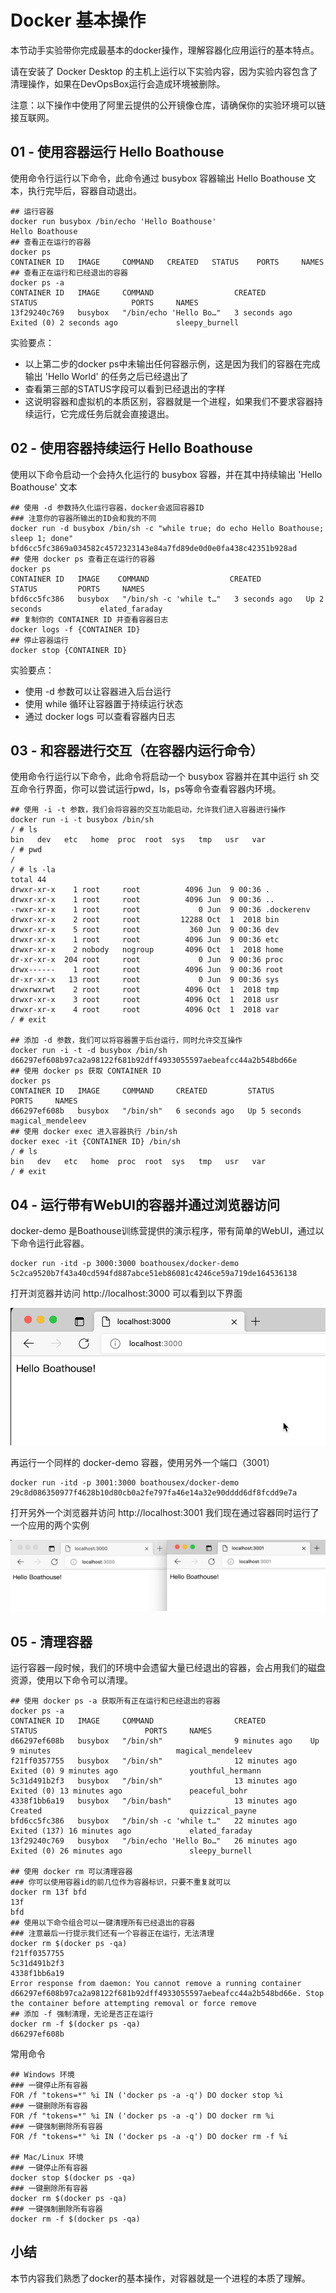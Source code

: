 # Docker 基本操作

本节动手实验带你完成最基本的docker操作，理解容器化应用运行的基本特点。

请在安装了 Docker Desktop 的主机上运行以下实验内容，因为实验内容包含了清理操作，如果在DevOpsBox运行会造成环境被删除。

注意：以下操作中使用了阿里云提供的公开镜像仓库，请确保你的实验环境可以链接互联网。

## 01 - 使用容器运行 Hello Boathouse

使用命令行运行以下命令，此命令通过 busybox 容器输出 Hello Boathouse 文本，执行完毕后，容器自动退出。

```shell
## 运行容器
docker run busybox /bin/echo 'Hello Boathouse'
Hello Boathouse
## 查看正在运行的容器
docker ps
CONTAINER ID   IMAGE     COMMAND   CREATED   STATUS    PORTS     NAMES
## 查看正在运行和已经退出的容器
docker ps -a
CONTAINER ID   IMAGE     COMMAND                  CREATED         STATUS                     PORTS     NAMES
13f29240c769   busybox   "/bin/echo 'Hello Bo…"   3 seconds ago   Exited (0) 2 seconds ago             sleepy_burnell
```

实验要点：

- 以上第二步的docker ps中未输出任何容器示例，这是因为我们的容器在完成输出 'Hello World' 的任务之后已经退出了 
- 查看第三部的STATUS字段可以看到已经退出的字样
- 这说明容器和虚拟机的本质区别，容器就是一个进程，如果我们不要求容器持续运行，它完成任务后就会直接退出。

## 02 - 使用容器持续运行 Hello Boathouse

使用以下命令启动一个会持久化运行的 busybox 容器，并在其中持续输出 'Hello Boathouse' 文本

```shell
## 使用 -d 参数持久化运行容器，docker会返回容器ID
### 注意你的容器所输出的ID会和我的不同
docker run -d busybox /bin/sh -c "while true; do echo Hello Boathouse; sleep 1; done"
bfd6cc5fc3869a034582c4572323143e84a7fd89de0d0e0fa438c42351b928ad
## 使用 docker ps 查看正在运行的容器
docker ps 
CONTAINER ID   IMAGE    COMMAND                  CREATED         STATUS         PORTS     NAMES
bfd6cc5fc386   busybox   "/bin/sh -c 'while t…"   3 seconds ago   Up 2 seconds             elated_faraday
## 复制你的 CONTAINER ID 并查看容器日志
docker logs -f {CONTAINER ID}
## 停止容器运行
docker stop {CONTAINER ID}
```

实验要点：

- 使用 -d 参数可以让容器进入后台运行
- 使用 while 循环让容器置于持续运行状态
- 通过 docker logs 可以查看容器内日志

## 03 - 和容器进行交互（在容器内运行命令）

使用命令行运行以下命令，此命令将启动一个 busybox 容器并在其中运行 sh 交互命令行界面，你可以尝试运行pwd，ls，ps等命令查看容器内环境。

```shell
## 使用 -i -t 参数，我们会将容器的交互功能启动，允许我们进入容器进行操作
docker run -i -t busybox /bin/sh
/ # ls
bin   dev   etc   home  proc  root  sys   tmp   usr   var
/ # pwd
/
/ # ls -la
total 44
drwxr-xr-x    1 root     root          4096 Jun  9 00:36 .
drwxr-xr-x    1 root     root          4096 Jun  9 00:36 ..
-rwxr-xr-x    1 root     root             0 Jun  9 00:36 .dockerenv
drwxr-xr-x    2 root     root         12288 Oct  1  2018 bin
drwxr-xr-x    5 root     root           360 Jun  9 00:36 dev
drwxr-xr-x    1 root     root          4096 Jun  9 00:36 etc
drwxr-xr-x    2 nobody   nogroup       4096 Oct  1  2018 home
dr-xr-xr-x  204 root     root             0 Jun  9 00:36 proc
drwx------    1 root     root          4096 Jun  9 00:36 root
dr-xr-xr-x   13 root     root             0 Jun  9 00:36 sys
drwxrwxrwt    2 root     root          4096 Oct  1  2018 tmp
drwxr-xr-x    3 root     root          4096 Oct  1  2018 usr
drwxr-xr-x    4 root     root          4096 Oct  1  2018 var
/ # exit

## 添加 -d 参数，我们可以将容器置于后台运行，同时允许交互操作
docker run -i -t -d busybox /bin/sh
d66297ef608b97ca2a98122f681b92dff4933055597aebeafcc44a2b548bd66e
## 使用 docker ps 获取 CONTAINER ID 
docker ps
CONTAINER ID   IMAGE     COMMAND     CREATED         STATUS         PORTS     NAMES
d66297ef608b   busybox   "/bin/sh"   6 seconds ago   Up 5 seconds             magical_mendeleev
## 使用 docker exec 进入容器执行 /bin/sh
docker exec -it {CONTAINER ID} /bin/sh
/ # ls
bin   dev   etc   home  proc  root  sys   tmp   usr   var
/ # exit

```

## 04 - 运行带有WebUI的容器并通过浏览器访问

docker-demo 是Boathouse训练营提供的演示程序，带有简单的WebUI，通过以下命令运行此容器。

```shell
docker run -itd -p 3000:3000 boathousex/docker-demo 
5c2ca9520b7f43a40cd594fd887abce51eb86081c4246ce59a719de164536138
```

打开浏览器并访问 http://localhost:3000 可以看到以下界面

![](images/bhol01-001-docker-demo.png)

再运行一个同样的 docker-demo 容器，使用另外一个端口（3001）

```shell
docker run -itd -p 3001:3000 boathousex/docker-demo 
29c8d086350977f4628b10d80cb0a2fe797fa46e14a32e90dddd6df8fcdd9e7a
```

打开另外一个浏览器并访问 http://localhost:3001 我们现在通过容器同时运行了一个应用的两个实例

![](images/bhol01-002-docker-demo.png)

## 05 - 清理容器

运行容器一段时候，我们的环境中会遗留大量已经退出的容器，会占用我们的磁盘资源，使用以下命令可以清理。

```shell
## 使用 docker ps -a 获取所有正在运行和已经退出的容器
docker ps -a
CONTAINER ID   IMAGE     COMMAND                  CREATED          STATUS                        PORTS     NAMES
d66297ef608b   busybox   "/bin/sh"                9 minutes ago    Up 9 minutes                            magical_mendeleev
f21ff0357755   busybox   "/bin/sh"                12 minutes ago   Exited (0) 9 minutes ago                youthful_hermann
5c31d491b2f3   busybox   "/bin/sh"                13 minutes ago   Exited (0) 13 minutes ago               peaceful_bohr
4338f1bb6a19   busybox   "/bin/bash"              13 minutes ago   Created                                 quizzical_payne
bfd6cc5fc386   busybox   "/bin/sh -c 'while t…"   22 minutes ago   Exited (137) 16 minutes ago             elated_faraday
13f29240c769   busybox   "/bin/echo 'Hello Bo…"   26 minutes ago   Exited (0) 26 minutes ago               sleepy_burnell

## 使用 docker rm 可以清理容器
### 你可以使用容器id的前几位作为容器标识，只要不重复就可以
docker rm 13f bfd
13f
bfd
## 使用以下命令组合可以一键清理所有已经退出的容器
### 注意最后一行提示我们还有一个容器正在运行，无法清理
docker rm $(docker ps -qa)
f21ff0357755
5c31d491b2f3
4338f1bb6a19
Error response from daemon: You cannot remove a running container d66297ef608b97ca2a98122f681b92dff4933055597aebeafcc44a2b548bd66e. Stop the container before attempting removal or force remove
## 添加 -f 强制清理，无论是否正在运行
docker rm -f $(docker ps -qa)
d66297ef608b
```

常用命令

```shell
## Windows 环境
### 一键停止所有容器
FOR /f "tokens=*" %i IN ('docker ps -a -q') DO docker stop %i
### 一键删除所有容器
FOR /f "tokens=*" %i IN ('docker ps -a -q') DO docker rm %i
### 一键强制删除所有容器
FOR /f "tokens=*" %i IN ('docker ps -a -q') DO docker rm -f %i

## Mac/Linux 环境
### 一键停止所有容器
docker stop $(docker ps -qa)
### 一键删除所有容器
docker rm $(docker ps -qa)
### 一键强制删除所有容器
docker rm -f $(docker ps -qa)
```


## 小结

本节内容我们熟悉了docker的基本操作，对容器就是一个进程的本质了理解。




